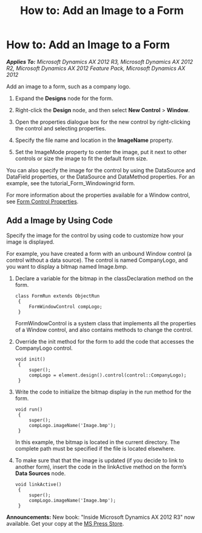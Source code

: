 ﻿---
title: 'How to: Add an Image to a Form'
TOCTitle: 'How to: Add an Image to a Form'
ms:assetid: f8d55608-75cb-4866-94e2-50695051c225
ms:mtpsurl: https://msdn.microsoft.com/en-us/library/Aa890890(v=AX.60)
ms:contentKeyID: 35253794
ms.date: 05/18/2015
mtps_version: v=AX.60
---

# How to: Add an Image to a Form 


_**Applies To:** Microsoft Dynamics AX 2012 R3, Microsoft Dynamics AX 2012 R2, Microsoft Dynamics AX 2012 Feature Pack, Microsoft Dynamics AX 2012_

Add an image to a form, such as a company logo.

1.  Expand the **Designs** node for the form.

2.  Right-click the **Design** node, and then select **New Control** \> **Window**.

3.  Open the properties dialogue box for the new control by right-clicking the control and selecting properties.

4.  Specify the file name and location in the **ImageName** property.

5.  Set the ImageMode property to center the image, put it next to other controls or size the image to fit the default form size.

You can also specify the image for the control by using the DataSource and DataField properties, or the DataSource and DataMethod properties. For an example, see the tutorial\_Form\_Windowingrid form.

For more information about the properties available for a Window control, see [Form Control Properties](form-control-properties.md).

## Add a Image by Using Code

Specify the image for the control by using code to customize how your image is displayed.

For example, you have created a form with an unbound Window control (a control without a data source). The control is named CompanyLogo, and you want to display a bitmap named Image.bmp.

1.  Declare a variable for the bitmap in the classDeclaration method on the form.
    
       ```X++
       class FormRun extends ObjectRun
        {
            FormWindowControl compLogo;
        }
       ```
    
    FormWindowControl is a system class that implements all the properties of a Window control, and also contains methods to change the control.

2.  Override the init method for the form to add the code that accesses the CompanyLogo control.
    
       ```X++
       void init()
        {
            super();
            compLogo = element.design().control(control::CompanyLogo);
        }
       ```

3.  Write the code to initialize the bitmap display in the run method for the form.
    
       ```X++
       void run()
        {
            super();
            compLogo.imageName('Image.bmp');
        }
       ```
    
    In this example, the bitmap is located in the current directory. The complete path must be specified if the file is located elsewhere.

4.  To make sure that that the image is updated (if you decide to link to another form), insert the code in the linkActive method on the form’s **Data Sources** node.
    
       ```X++
       void linkActive()
        {
            super();
            compLogo.imageName('Image.bmp');
        }
       ```

  
**Announcements:** New book: "Inside Microsoft Dynamics AX 2012 R3" now available. Get your copy at the [MS Press Store](https://www.microsoftpressstore.com/store/inside-microsoft-dynamics-ax-2012-r3-9780735685109).

